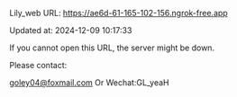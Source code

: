 Lily_web URL: https://ae6d-61-165-102-156.ngrok-free.app

Updated at: 2024-12-09 10:17:33

If you cannot open this URL, the server might be down.

Please contact: 

goley04@foxmail.com Or Wechat:GL_yeaH